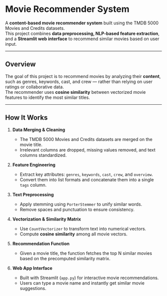 #  Movie Recommender System

A **content-based movie recommender system** built using the TMDB 5000 Movies and Credits datasets.  
This project combines **data preprocessing, NLP-based feature extraction**, and a **Streamlit web interface** to recommend similar movies based on user input.

---

##  Overview

The goal of this project is to recommend movies by analyzing their **content**, such as genres, keywords, cast, and crew — rather than relying on user ratings or collaborative data.  
The recommender uses **cosine similarity** between vectorized movie features to identify the most similar titles.

---

##  How It Works

1. **Data Merging & Cleaning**  
   - The TMDB 5000 Movies and Credits datasets are merged on the movie title.  
   - Irrelevant columns are dropped, missing values removed, and text columns standardized.

2. **Feature Engineering**  
   - Extract key attributes: `genres`, `keywords`, `cast`, `crew`, and `overview`.  
   - Convert them into list formats and concatenate them into a single `tags` column.

3. **Text Preprocessing**  
   - Apply stemming using `PorterStemmer` to unify similar words.  
   - Remove spaces and punctuation to ensure consistency.

4. **Vectorization & Similarity Matrix**  
   - Use `CountVectorizer` to transform text into numerical vectors.  
   - Compute **cosine similarity** among all movie vectors.

5. **Recommendation Function**  
   - Given a movie title, the function fetches the top N similar movies based on the precomputed similarity matrix.

6. **Web App Interface**  
   - Built with Streamlit (`app.py`) for interactive movie recommendations.  
   - Users can type a movie name and instantly get similar movie suggestions.
